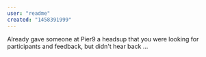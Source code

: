 ```yaml
---
user: "readme"
created: "1458391999"
---
```


Already gave someone at Pier9 a headsup that you were looking for participants and feedback, but didn't hear back ...
